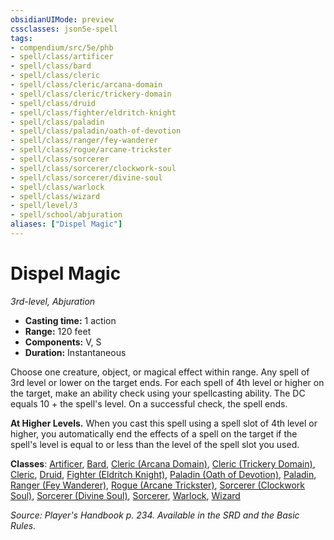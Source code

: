 ```yaml
---
obsidianUIMode: preview
cssclasses: json5e-spell
tags:
- compendium/src/5e/phb
- spell/class/artificer
- spell/class/bard
- spell/class/cleric
- spell/class/cleric/arcana-domain
- spell/class/cleric/trickery-domain
- spell/class/druid
- spell/class/fighter/eldritch-knight
- spell/class/paladin
- spell/class/paladin/oath-of-devotion
- spell/class/ranger/fey-wanderer
- spell/class/rogue/arcane-trickster
- spell/class/sorcerer
- spell/class/sorcerer/clockwork-soul
- spell/class/sorcerer/divine-soul
- spell/class/warlock
- spell/class/wizard
- spell/level/3
- spell/school/abjuration
aliases: ["Dispel Magic"]
---
```

# Dispel Magic
*3rd-level, Abjuration*  

- **Casting time:** 1 action
- **Range:** 120 feet
- **Components:** V, S
- **Duration:** Instantaneous

Choose one creature, object, or magical effect within range. Any spell of 3rd level or lower on the target ends. For each spell of 4th level or higher on the target, make an ability check using your spellcasting ability. The DC equals 10 + the spell's level. On a successful check, the spell ends.

**At Higher Levels.** When you cast this spell using a spell slot of 4th level or higher, you automatically end the effects of a spell on the target if the spell's level is equal to or less than the level of the spell slot you used.

**Classes**: [Artificer](5E2014官方资源/classes/artificer-tce.md), [Bard](5E2014官方资源/classes/bard.md), [Cleric (Arcana Domain)](5E2014官方资源/classes/cleric-arcana-domain-scag.md), [Cleric (Trickery Domain)](5E2014官方资源/classes/cleric-trickery-domain.md), [Cleric](5E2014官方资源/classes/cleric.md), [Druid](5E2014官方资源/classes/druid.md), [Fighter (Eldritch Knight)](5E2014官方资源/classes/fighter-eldritch-knight.md), [Paladin (Oath of Devotion)](5E2014官方资源/classes/paladin-oath-of-devotion.md), [Paladin](5E2014官方资源/classes/paladin.md), [Ranger (Fey Wanderer)](5E2014官方资源/classes/ranger-fey-wanderer-tce.md), [Rogue (Arcane Trickster)](5E2014官方资源/classes/rogue-arcane-trickster.md), [Sorcerer (Clockwork Soul)](5E2014官方资源/classes/sorcerer-clockwork-soul-tce.md), [Sorcerer (Divine Soul)](5E2014官方资源/classes/sorcerer-divine-soul-xge.md), [Sorcerer](5E2014官方资源/classes/sorcerer.md), [Warlock](5E2014官方资源/classes/warlock.md), [Wizard](5E2014官方资源/classes/wizard.md)

*Source: Player's Handbook p. 234. Available in the SRD and the Basic Rules.*
